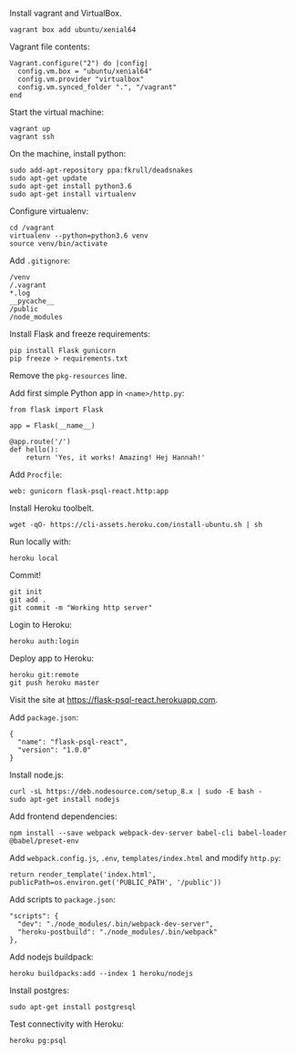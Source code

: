 Install vagrant and VirtualBox.

```
vagrant box add ubuntu/xenial64
```

Vagrant file contents:

```
Vagrant.configure("2") do |config|
  config.vm.box = "ubuntu/xenial64"
  config.vm.provider "virtualbox"
  config.vm.synced_folder ".", "/vagrant"
end
```

Start the virtual machine:

```
vagrant up
vagrant ssh
```

On the machine, install python:

```
sudo add-apt-repository ppa:fkrull/deadsnakes
sudo apt-get update
sudo apt-get install python3.6
sudo apt-get install virtualenv
```

Configure virtualenv:

```
cd /vagrant
virtualenv --python=python3.6 venv
source venv/bin/activate
```

Add `.gitignore`:

```
/venv
/.vagrant
*.log
__pycache__
/public
/node_modules
```

Install Flask and freeze requirements:

```
pip install Flask gunicorn
pip freeze > requirements.txt
```

Remove the `pkg-resources` line.

Add first simple Python app in `<name>/http.py`:

```
from flask import Flask

app = Flask(__name__)

@app.route('/')
def hello():
    return 'Yes, it works! Amazing! Hej Hannah!'
```

Add `Procfile`:

```
web: gunicorn flask-psql-react.http:app
```

Install Heroku toolbelt.

```
wget -qO- https://cli-assets.heroku.com/install-ubuntu.sh | sh
```

Run locally with:

```
heroku local
```

Commit!

```
git init
git add .
git commit -m "Working http server"
```

Login to Heroku:

```
heroku auth:login
```

Deploy app to Heroku:

```
heroku git:remote
git push heroku master
```

Visit the site at https://flask-psql-react.herokuapp.com.

Add `package.json`:

```
{
  "name": "flask-psql-react",
  "version": "1.0.0"
}
```

Install node.js:

```
curl -sL https://deb.nodesource.com/setup_8.x | sudo -E bash -
sudo apt-get install nodejs
```

Add frontend dependencies:

```
npm install --save webpack webpack-dev-server babel-cli babel-loader @babel/preset-env
```

Add `webpack.config.js`, `.env`, `templates/index.html` and modify `http.py`:

```
return render_template('index.html', publicPath=os.environ.get('PUBLIC_PATH', '/public'))
```

Add scripts to `package.json`:

```
"scripts": {
  "dev": "./node_modules/.bin/webpack-dev-server",
  "heroku-postbuild": "./node_modules/.bin/webpack"
},
```

Add nodejs buildpack:

```
heroku buildpacks:add --index 1 heroku/nodejs
```

Install postgres:

```
sudo apt-get install postgresql
```

Test connectivity with Heroku:

```
heroku pg:psql
```
